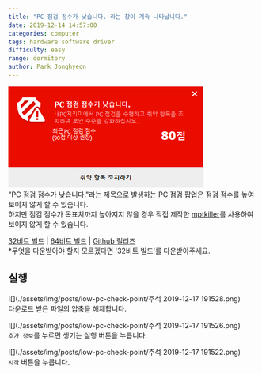 ```yaml
---
title: "PC 점검 점수가 낮습니다. 라는 창이 계속 나타납니다."
date: 2019-12-14 14:57:00
categories: computer
tags: hardware software driver
difficulty: easy
range: dormitory
author: Park Jonghyeon
---
```


![](./assets/img/posts/low-pc-check-point/mceclip0.png)  
"PC 점검 점수가 낮습니다."라는 제목으로 발생하는 PC 점검 팝업은 점검 점수를 높여 보이지 않게 할 수 있습니다.  
하지만 점검 점수가 목표치까지 높아지지 않을 경우 직접 제작한 [mptkiller](https://github.com/kpjhg0124/mptkiller/)를 사용하여 보이지 않게 할 수 있습니다.  

[32비트 빌드](https://drive.google.com/file/d/1qzLsuGL30dzWBTFgqrpajRyQNk2J9RCq/view?usp=sharing) | [64비트 빌드](https://drive.google.com/file/d/1alZ26Mm0iQjp2_UOZPmF1updC73-vNE-/view?usp=sharing) | [Github 릴리즈](https://github.com/kpjhg0124/mptkiller/releases)  
*무엇을 다운받아야 할지 모르겠다면 '32비트 빌드'를 다운받아주세요.  

## 실행
![](./assets/img/posts/low-pc-check-point/주석 2019-12-17 191528.png)  
다운로드 받은 파일의 압축을 해제합니다.

![](./assets/img/posts/low-pc-check-point/주석 2019-12-17 191526.png)  
`추가 정보`를 누르면 생기는 실행 버튼을 누릅니다.

![](./assets/img/posts/low-pc-check-point/주석 2019-12-17 191522.png)  
`시작` 버튼을 누릅니다.
